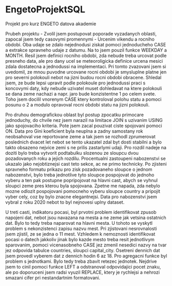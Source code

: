 # EngetoProjektSQL
Projekt pro kurz ENGETO datova akademie


Prubeh projektu - 
Zvolil jsem postupovat poporade vyzadanych oblasti, zapocal jsem tedy casovymi promennymi -  Urcenim vikendu a rocniho obdobi. Oba udaje se zdalo nejednodusi ziskat pomoci jednoducheho CASE a extrakce spravneho udaje z datumu. Na to jsem pouzil funkce WEEKDAY a MONTH. Resil jsem definici rocniho obdobi, zda nebude treba urcovat podle presneho data, ale pro dany ucel se meteoroligicka definice urcena mesici zdala dostatecna a jednodussi na implementaci. Pri tomto zvazovani jsem si uvedomil, ze mnou puvodne urcovane rocni obdobi je smysluplne platne jen pro severni polokouli nebot na jizni budou rocni obdobi obracene. Shledal jsem, ze bude lepsi upravit podle polokoule pro jednodussi praci s koncovymi daty, kdy nebude uzivatel muset dohledavat na ktere polokouli se dana zeme nachazi a napr. jaro bude konzistentne 1 po celem svete. Toho jsem docilil vnorenym CASE ktery kontroloval polohu statu a pomoci posunu o 2 a modulo opravoval rocni obdobi statu na jizni polokouli.

Pro druhou demografickou oblast byl postup zpocatku primocare jednoduchy, do chvile nez jsem narazil na limitace JOIN s uzivanim USING jako spojovaciho kriteria. Pote jsem zacal pouzivat ciste spojovani pomoci ON. Data pro Gini koeficient byla neuplna a zadny samostany rok neobsahoval vse reportovane zeme a tak jsem se rozhodl zprumerovat poslednich dvacet let nebot se tento ukazatel zdal byt dosti stabilni a bylo takto obsazeno nejvice zemi s ne prilis zastarlymi udaji. Pro rozdil nadeje na doziti bylo treba vytvorit podtabulku slozenou ze sloupcu dvou pozadovanych roku a jejich rozdilu. Procentualni zastoupeni nabozenstvi se ukazalo jako nejobtiznejsi cast teto sekce, ac ne primo technicky. Po zjisteni spravneho formatu prikazu pro zisk pozadovaneho sloupce o jednom nabozenstvi, bylo treba jednotlive tyto sloupce pospojovat do jednoho vyberu a ten pak postupne popripojovat na hlavni cast, abych se vyhnul sloupci zeme pres kterou byla spojovana. Zpetne me napada, zda nebylo mozne odlozit pospojovani pomocneho vyberu sloupce country a pripojit vyber cely, coz by bylo znacne elegantnejsi. Data pro nabozenstvi jsem vybral z roku 2020 nebot to byl nejnovesi uplny dataset.

U treti casti, indikatoru pocasi, byl prvotni problem identifikovat zpusob napojeni dat, nebot jsou navazana na mesta a ne zeme jak vetsina ostatnich dat. Bylo to tedy treba naparovat na hlavni mesta. U tohoto se vyskytl problem s nekonzistenci zapisu nazvu mest. Pri zjistovani nesrovnalosti jsem zjistil, ze se jedna o 11 mest. Vzhledem k nemoznosti identifikovat pocasi o datech jakkoliv jinak bylo kazde mesto treba resit jednotlivym sparovanim, pomoci vicenasobneho CASE jez zmenil nesedici nazvy na tvar jez odpovida tabulce countries, sloupci capital_city. Osetreni dennich dat jsem provedl vyberem dat z dennich hodin 6 az 18. Pro agregacni funkce byl problem s jednotkami. Bylo tedy treba zbavit retezec jednotek. Nejdrive jsem to cinil pomoci funkce LEFT a odstranoval odpovidajici pocet znaku, ale po doporuceni jsem radsi vyuzil REPLACE, ktery je rychlejsi a nehrozi smazani cifer pri nestandartnim formatovani.
